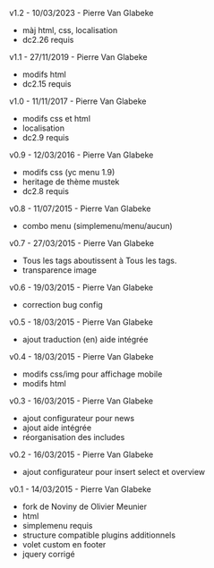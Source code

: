 v1.2 - 10/03/2023 - Pierre Van Glabeke
* màj html, css, localisation
* dc2.26 requis

v1.1 - 27/11/2019 - Pierre Van Glabeke
* modifs html
* dc2.15 requis

v1.0 - 11/11/2017 - Pierre Van Glabeke
* modifs css et html
* localisation
* dc2.9 requis

v0.9 - 12/03/2016 - Pierre Van Glabeke
* modifs css (yc menu 1.9)
* heritage de thème mustek
* dc2.8 requis

v0.8 - 11/07/2015 - Pierre Van Glabeke
* combo menu (simplemenu/menu/aucun)

v0.7 - 27/03/2015 - Pierre Van Glabeke
* Tous les tags aboutissent à Tous les tags.
* transparence image

v0.6 - 19/03/2015 - Pierre Van Glabeke
* correction bug config

v0.5 - 18/03/2015 - Pierre Van Glabeke
* ajout traduction (en) aide intégrée

v0.4 - 18/03/2015 - Pierre Van Glabeke
* modifs css/img pour affichage mobile
* modifs html

v0.3 - 16/03/2015 - Pierre Van Glabeke
* ajout configurateur pour news
* ajout aide intégrée
* réorganisation des includes

v0.2 - 16/03/2015 - Pierre Van Glabeke
* ajout configurateur pour insert select et overview

v0.1 - 14/03/2015 - Pierre Van Glabeke
* fork de Noviny de Olivier Meunier
* html
* simplemenu requis
* structure compatible plugins additionnels
* volet custom en footer
* jquery corrigé